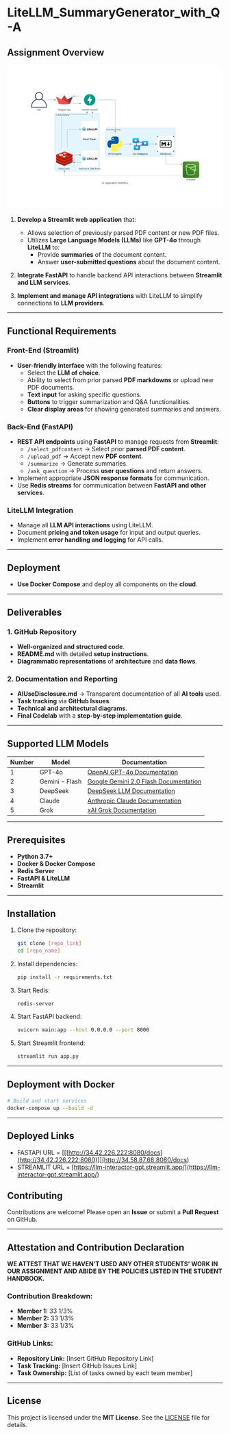 # LiteLLM_SummaryGenerator_with_Q-A


## Assignment Overview

![alt text](image.png)


1. **Develop a Streamlit web application** that:
   - Allows selection of previously parsed PDF content or new PDF files.
   - Utilizes **Large Language Models (LLMs)** like **GPT-4o** through **LiteLLM** to:
     - Provide **summaries** of the document content.
     - Answer **user-submitted questions** about the document content.

2. **Integrate FastAPI** to handle backend API interactions between **Streamlit and LLM services**.
3. **Implement and manage API integrations** with LiteLLM to simplify connections to **LLM providers**.

---

## Functional Requirements

### Front-End (Streamlit)
- **User-friendly interface** with the following features:
  - Select the **LLM of choice**.
  - Ability to select from prior parsed **PDF markdowns** or upload new PDF documents.
  - **Text input** for asking specific questions.
  - **Buttons** to trigger summarization and Q&A functionalities.
  - **Clear display areas** for showing generated summaries and answers.

### Back-End (FastAPI)
- **REST API endpoints** using **FastAPI** to manage requests from **Streamlit**:
  - `/select_pdfcontent` → Select prior **parsed PDF content**.
  - `/upload_pdf` → Accept new **PDF content**.
  - `/summarize` → Generate summaries.
  - `/ask_question` → Process **user questions** and return answers.
- Implement appropriate **JSON response formats** for communication.
- Use **Redis streams** for communication between **FastAPI and other services**.

### LiteLLM Integration
- Manage all **LLM API interactions** using LiteLLM.
- Document **pricing and token usage** for input and output queries.
- Implement **error handling and logging** for API calls.

---

## Deployment

- **Use Docker Compose** and deploy all components on the **cloud**.

---

## Deliverables

### 1. GitHub Repository
- **Well-organized and structured code**.
- **README.md** with detailed **setup instructions**.
- **Diagrammatic representations** of **architecture** and **data flows**.

### 2. Documentation and Reporting
- **AIUseDisclosure.md** → Transparent documentation of all **AI tools** used.
- **Task tracking** via **GitHub Issues**.
- **Technical and architectural diagrams**.
- **Final Codelab** with a **step-by-step implementation guide**.

---

## Supported LLM Models

| Number | Model | Documentation |
|--------|--------|----------------|
| 1 | GPT-4o | [OpenAI GPT-4o Documentation](https://platform.openai.com/docs/) |
| 2 | Gemini - Flash | [Google Gemini 2.0 Flash Documentation](https://ai.google.dev/) |
| 3 | DeepSeek | [DeepSeek LLM Documentation](https://deepseek.ai/) |
| 4 | Claude | [Anthropic Claude Documentation](https://www.anthropic.com/) |
| 5 | Grok | [xAI Grok Documentation](https://x.ai/) |

---

## Prerequisites

- **Python 3.7+**
- **Docker & Docker Compose**
- **Redis Server**
- **FastAPI & LiteLLM**
- **Streamlit**

---

## Installation

1. Clone the repository:
   ```bash
   git clone [repo_link]
   cd [repo_name]
   ```
2. Install dependencies:
   ```bash
   pip install -r requirements.txt
   ```
3. Start Redis:
   ```bash
   redis-server
   ```
4. Start FastAPI backend:
   ```bash
   uvicorn main:app --host 0.0.0.0 --port 8000
   ```
5. Start Streamlit frontend:
   ```bash
   streamlit run app.py
   ```

---

## Deployment with Docker

```bash
# Build and start services
docker-compose up --build -d
```

---
## Deployed Links 

- FASTAPI URL = [[[http://34.42.226.222:8080/docs](http://34.42.226.222:8080)]](http://34.58.87.68:8080/docs)
- STREAMLIT URL = [https://llm-interactor-gpt.streamlit.app/](https://llm-interactor-gpt.streamlit.app/)

## Contributing

Contributions are welcome! Please open an **Issue** or submit a **Pull Request** on GitHub.

---
## Attestation and Contribution Declaration

**WE ATTEST THAT WE HAVEN’T USED ANY OTHER STUDENTS’ WORK IN OUR ASSIGNMENT AND ABIDE BY THE POLICIES LISTED IN THE STUDENT HANDBOOK.**

### Contribution Breakdown:
- **Member 1:** 33 1/3%
- **Member 2:** 33 1/3%
- **Member 3:** 33 1/3%

### GitHub Links:
- **Repository Link:** [Insert GitHub Repository Link]
- **Task Tracking:** [Insert GitHub Issues Link]
- **Task Ownership:** [List of tasks owned by each team member]

---
## License

This project is licensed under the **MIT License**. See the [LICENSE](LICENSE) file for details.

